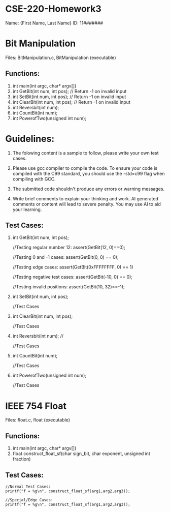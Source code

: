 # CSE-220-Homework3
Name: {First Name, Last Name}
ID: 11#######

# Bit Manipulation
Files: BitManipulation.c, BitManipulation (executable)

## Functions:
1. int main(int argc, char* argv[])
2. int GetBit(int num, int pos); // Return -1 on invalid input
3. int SetBit(int num, int pos); // Return -1 on invalid input
4. int ClearBit(int num, int pos); // Return -1 on invalid input
5. int Reversbit(int num);
6. int CountBit(int num);
7. int PowerofTwo(unsigned int num);

# Guidelines:

1. The folowing content is a sample to follow, please write your own test cases.

2. Please use gcc compiler to compile the code. To ensure your code is compiled with the C99 standard, you should use the -std=c99 flag when compiling with GCC.

3. The submitted code shouldn't produce any errors or warning messages.

4. Write brief comments to explain your thinking and work. AI generated comments or content will lead to severe penalty. You may use AI to aid your learning.

## Test Cases:
1. int GetBit(int num, int pos);

	//Testing regular number 12: 
	assert(GetBit(12, 0)==0); 

	//Testing 0 and -1 cases: 
	assert(GetBit(0, 0) == 0); 

	//Testing edge cases: 
	assert(GetBit(0xFFFFFFFF, 0) == 1)

	//Testing negative test cases: 
	assert(GetBit(-10, 0) == 0);   

	//Testing invalid positions: 
	assert(GetBit(10, 32)==-1); 

2. int SetBit(int num, int pos);

	//Test Cases

3. int ClearBit(int num, int pos);

	//Test Cases

4. int Reversbit(int num); // 

	//Test Cases

5. int CountBit(int num);

	//Test Cases 

6. int PowerofTwo(unsigned int num);

	//Test Cases

# IEEE 754 Float 
Files: float.c, float (executable)

## Functions:
1. int main(int argc, char* argv[])
2. float construct_float_sf(char sign_bit, char exponent, unsigned int fraction)

## Test Cases: 

    //Normal Test Cases:
    printf("f = %g\n", construct_float_sf(arg1,arg2,arg3));

    //Special/Edge Cases:
    printf("f = %g\n", construct_float_sf(arg1,arg2,arg3));
